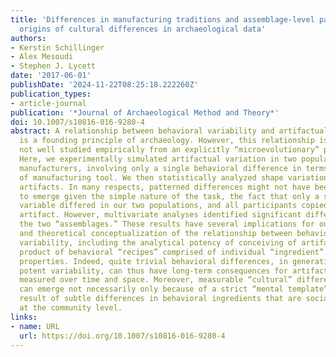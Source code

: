 ```yaml
---
title: 'Differences in manufacturing traditions and assemblage-level patterns: The
  origins of cultural differences in archaeological data'
authors:
- Kerstin Schillinger
- Alex Mesoudi
- Stephen J. Lycett
date: '2017-06-01'
publishDate: '2024-11-22T08:25:18.222260Z'
publication_types:
- article-journal
publication: '*Journal of Archaeological Method and Theory*'
doi: 10.1007/s10816-016-9280-4
abstract: A relationship between behavioral variability and artifactual variability
  is a founding principle of archaeology. However, this relationship is surprisingly
  not well studied empirically from an explicitly “microevolutionary” perspective.
  Here, we experimentally simulated artifactual variation in two populations of “artifact”
  manufacturers, involving only a single behavioral difference in terms of their “tradition”
  of manufacturing tool. We then statistically analyzed shape variation in the resultant
  artifacts. In many respects, patterned differences might not have been expected
  to emerge given the simple nature of the task, the fact that only a single behavioral
  variable differed in our two populations, and all participants copied the same target
  artifact. However, multivariate analyses identified significant differences between
  the two “assemblages.” These results have several implications for our understanding
  and theoretical conceptualization of the relationship between behavior and artifactual
  variability, including the analytical potency of conceiving of artifacts as the
  product of behavioral “recipes” comprised of individual “ingredient” behavioral
  properties. Indeed, quite trivial behavioral differences, in generating microevolutionarily
  potent variability, can thus have long-term consequences for artifactual changes
  measured over time and space. Moreover, measurable “cultural” differences in artifacts
  can emerge not necessarily only because of a strict “mental template” but as the
  result of subtle differences in behavioral ingredients that are socially learned
  at the community level.
links:
- name: URL
  url: https://doi.org/10.1007/s10816-016-9280-4
---
```

